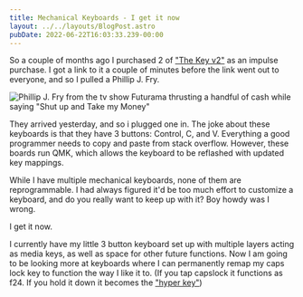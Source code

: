 ```yaml
---
title: Mechanical Keyboards - I get it now
layout: ../../layouts/BlogPost.astro
pubDate: 2022-06-22T16:03:33.239-00:00
---
```

So a couple of months ago I purchased 2 of ["The Key v2"](https://drop.com/buy/stack-overflow-the-key-v2-macropad) as an impulse purchase. I got a link to it a couple of minutes before the link went out to everyone, and so I pulled a Phillip J. Fry.

![Phillip J. Fry from the tv show Futurama thrusting a handful of cash while saying "Shut up and Take my Money"](/uploads/takemymoney.jpeg "We've all been here.")

They arrived yesterday, and so i plugged one in. The joke about these keyboards is that they have 3 buttons: Control, C, and V. Everything a good programmer needs to copy and paste from stack overflow. However, these boards run QMK, which allows the keyboard to be reflashed with updated key mappings. 

While I have multiple mechanical keyboards, none of them are reprogrammable. I had always figured it'd be too much effort to customize a keyboard, and do you really want to keep up with it? Boy howdy was I wrong.

I get it now.

I currently have my little 3 button keyboard set up with multiple layers acting as media keys, as well as space for other future functions. Now I am going to be looking more at keyboards where I can permanently remap my caps lock key to function the way I like it to. (If you tap capslock it functions as f24. If you hold it down it becomes the ["hyper key"](https://medium.com/@Brovalex/superpower-the-caps-lock-key-28be84869cb))
